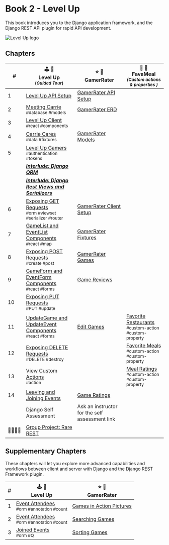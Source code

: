 # Book 2 - Level Up

This book introduces you to the Django application framework, and the Django REST API plugin for rapid API development.

![Level Up logo][image-1]

## Chapters

| # | 🕹 🎲<br/> Level Up <br/><sub>(_Guided Tour_)</sub> | ⭐️ 🎯 <br/> GamerRater <br/> | 🍛 🍔 <br/> FavaMeal <br/> <sub>_(Custom actions &amp; properties )_</sub>  |
|--|--|--|--|
| 1 | [Level Up API Setup][1] | [GamerRater API Setup][2] |  |
| 2 | [Meeting Carrie][3] <br/> <sub style="font-size:0.85rem;">\#database #models</sub> | [GamerRater ERD][4] |  |
| 3 | [Level Up Client][5] <br/> <sub style="font-size:0.85rem;">\#react #components</sub> |  |  |
| 4 | [Carrie Cares][6] <br/> <sub style="font-size:0.85rem;">\#data #fixtures</sub> | [GamerRater Models][7] |  |
| 5 | [Level Up Gamers][8] <br/> <sub style="font-size:0.85rem;">\#authentication #tokens</sub> |  |  |
|  | _**[Interlude: Django ORM][9]**_ |  |  |
|  | _**[Interlude: Django Rest Views and Serializers][10]**_ |  |  |
| 6 | [Exposing GET Requests][11] <br/> <sub style="font-size:0.85rem;">\#orm #viewset #serializer #router</sub> | [GamerRater Client Setup][12] |  |
| 7 | [GameList and EventList Components][13] <br/> <sub style="font-size:0.85rem;">\#react \#map</sub> | [GamerRater Fixtures][14] |  |
| 8 | [Exposing POST Requests][15] <br/> <sub style="font-size:0.85rem;">\#create \#post</sub> | [GamerRater Games][16] |  |
| 9 | [GameForm and EventForm Components][17] <br/> <sub style="font-size:0.85rem;">\#react \#forms</sub> | [Game Reviews][18] |  |
| 10 | [Exposing PUT Requests][19] <br/> <sub style="font-size:0.85rem;">\#PUT \#update</sub> |  |  |
| 11 | [UpdateGame and UpdateEvent Components][20] <br/> <sub style="font-size:0.85rem;">\#react \#forms</sub> | [Edit Games][26] | [Favorite Restaurants][22] <br/> <sub style="font-size:0.85rem;">\#custom-action<br/>\#custom-property</sub> |
| 12 | [Exposing DELETE Requests][23] <br/> <sub style="font-size:0.85rem;">\#DELETE \#destroy</sub> |  | [Favorite Meals][24] <br/> <sub style="font-size:0.85rem;">\#custom-action<br/>\#custom-property</sub> |
| 13 | [View Custom Actions][25] <br/> <sub style="font-size:0.85rem;">\#action</sub> | | [Meal Ratings][27] <br/> <sub style="font-size:0.85rem;">\#custom-action<br/>\#custom-property</sub> |
| 14 | [Leaving and Joining Events][35]| [Game Ratings][21] | |
| | Django Self Assessment | Ask an instructor for the self assessment link|
| 👨‍👩‍👧‍👧 | [Group Project: Rare REST][28] |  |

## Supplementary Chapters

These chapters will let you explore more advanced capabilities and workflows between client and server with Django and the Django REST Framework plugin.

| # | 🕹 🎲 <br/> Level Up | ⭐️ 🎯 <br/> GamerRater <br/> |
|--|--|--|
| 1 | [Event Attendees][29] <br/> <sub style="font-size:0.85rem;">\#orm #annotation #count</sub> | [Games in Action Pictures][30] |
| 2 | [Event Attendees][31] <br/> <sub style="font-size:0.85rem;">\#orm #annotation #count</sub> | [Searching Games][32] |
| 3 | [Joined Events][33] <br/> <sub style="font-size:0.85rem;">\#orm #Q</sub> | [Sorting Games][34] |

[1]:	./chapters/DRF_INSTALLS.md
[2]:	./chapters/GR_SETUP.md
[3]:	./chapters/LU_DATA_DESIGN.md
[4]:	./chapters/GR_ERD.md
[5]:	./chapters/LU_CLIENT.md
[6]:	./chapters/LU_FIXTURES.md
[7]:	./chapters/GR_MODELS.md
[8]:	./chapters/LU_AUTHENTICATION.md
[9]:	./chapters/ORM_PRACTICE.md
[10]:	./chapters/LU-view-serializer-interlude.md "Interlude: Django Rest Views and Serializers"
[11]:	./chapters/LU_LIST_RETRIEVE.md
[12]:	./chapters/GR_CLIENT.md
[13]:	./chapters/LU_CLIENT_LIST.md
[14]:	./chapters/GR_FIXTURES.md
[15]:	./chapters/LU_CREATE.md
[16]:	./chapters/GR_GAMES.md
[17]:	./chapters/LU_CREATE_GAME.md
[18]:	./chapters/GR_REVIEWS.md
[19]:	./chapters/LU_UPDATE.md
[20]:	./chapters/LU_EDIT_FORMS.md
[21]:	./chapters/GR_GAME_RATINGS.md
[22]:	./chapters/FV_REST_FAVE.md
[23]:	./chapters/LU_DESTROY.md
[24]:	./chapters/FV_MEAL_FAVE.md
[25]:	./chapters/LU_CUSTOM_ACTION.md
[26]:	./chapters/GR_EDIT_GAME.md
[27]:	./chapters/FV_MEAL_RATINGS.md
[28]:	./chapters/RARE_REST.md
[29]:	./chapters/EVENTS_PER_GAME.md
[30]:	./chapters/GR_UPLOADS.md
[31]:	./chapters/LU_EVENT_ATTENDEES.md
[32]:	./chapters/GR_SEARCH.md
[33]:	./chapters/LU_JOINED_Q_FILTER.md
[34]:	./chapters/GR_SORTING.md
[35]: ./chapters/LU_MODEL_PROPERTY.md

[image-1]:	./chapters/images/level-up.png

